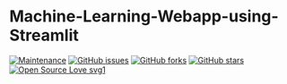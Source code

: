 # Machine-Learning-Webapp-using-Streamlit


[![Maintenance](https://img.shields.io/badge/Maintained%3F-yes-green.svg)](https://github.com/sagnik20/Keep-Github-Green/graphs/commit-activity) [![GitHub issues](https://img.shields.io/github/issues/sagnik20/Keep-Github-Green)](https://github.com/sagnik20/Keep-Github-Green/issues)
[![GitHub forks](https://img.shields.io/github/forks/sagnik20/Keep-Github-Green?style=social)](https://github.com/sagnik20/Keep-Github-Green/network) [![GitHub stars](https://img.shields.io/github/stars/sagnik20/Keep-Github-Green?style=social)](https://github.com/sagnik20/Keep-Github-Green/stargazers) [![Open Source Love svg1](https://badges.frapsoft.com/os/v1/open-source.svg?v=103)](https://github.com/ellerbrock/open-source-badges/)
